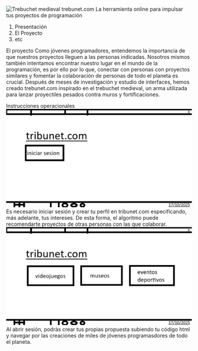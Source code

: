 ![Trebuchet medieval](https://i.pinimg.com/736x/a6/97/94/a69794fb10d76e2a1102574462da59dd.jpg)
trebunet.com 
La herramienta online para impulsar tus proyectos de programación
1. Presentación
2. El Proyecto
3. etc 


El proyecto
Como jóvenes programadores, entendemos la importancia de que nuestros proyectos lleguen a las personas indicadas. Nosotros mismos también intentamos encontrar nuestro lugar en el mundo de la programación, es por ello por lo que, conectar con personas con proyectos similares y fomentar la colaboración de personas de todo el planeta es crucial.
Después de meses de investigación y estudio de interfaces, hemos creado trebunet.com inspirado en el trebuchet medieval, un arma utilizada para lanzar proyectiles pesados contra muros y fortificaciones.


Instrucciones operacionales
![alt text](image-1.png)
Es necesario iniciar sesión y crear tu perfil en tribunet.com especificando, más adelante, tus intereses. De esta forma, el algoritmo puede recomendarte proyectos de otras personas con las que colaborar.
![alt text](image.png)
Al abrir sesión, podrás crear tus propias propuesta subiendo tu código html y navegar por las creaciones de miles de jóvenes programasdores de todo el planeta.